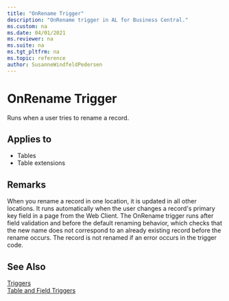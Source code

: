 ```yaml
---
title: "OnRename Trigger"
description: "OnRename trigger in AL for Business Central."
ms.custom: na
ms.date: 04/01/2021
ms.reviewer: na
ms.suite: na
ms.tgt_pltfrm: na
ms.topic: reference
author: SusanneWindfeldPedersen
---
```


# OnRename Trigger
Runs when a user tries to rename a record.  
  
## Applies to  
- Tables  
- Table extensions
  
## Remarks  
When you rename a record in one location, it is updated in all other locations. It runs automatically when the user changes a record's primary key field in a page from the Web Client.  The OnRename trigger runs after field validation and before the default renaming behavior, which checks that the new name does not correspond to an already existing record before the rename occurs. The record is not renamed if an error occurs in the trigger code.  
  
## See Also  
 [Triggers](devenv-triggers.md)  
 [Table and Field Triggers](devenv-table-and-field-triggers.md)  